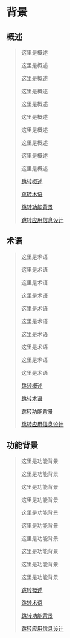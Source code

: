 # 背景



## 概述

> 这里是概述
>
> 这里是概述
>
> 这里是概述
>
> 这里是概述
>
> 这里是概述
>
> 这里是概述
>
> 这里是概述
>
> 这里是概述
>
> 这里是概述
>
> 这里是概述
>
> [跳转概述](#概述)
>
> [跳转术语](#术语)
>
> [跳转功能背景](#功能背景)
>
> [跳转应用信息设计](document/02.design-document/application_information_design.md)

## 术语

> 这里是术语
>
> 这里是术语
>
> 这里是术语
>
> 这里是术语
>
> 这里是术语
>
> 这里是术语
>
> 这里是术语
>
> 这里是术语
>
> 这里是术语
>
> 这里是术语
>
> [跳转概述](#概述)
>
> [跳转术语](#术语)
>
> [跳转功能背景](#功能背景)
>
> [跳转应用信息设计](document/02.design-document/application_information_design.md)

## 功能背景

> 这里是功能背景
>
> 这里是功能背景
>
> 这里是功能背景
>
> 这里是功能背景
>
> 这里是功能背景
>
> 这里是功能背景
>
> 这里是功能背景
>
> 这里是功能背景
>
> 这里是功能背景
>
> 这里是功能背景
>
> [跳转概述](#概述)
>
> [跳转术语](#术语)
>
> [跳转功能背景](#功能背景)
>
> [跳转应用信息设计](document/02.design-document/application_information_design.md)